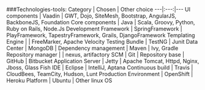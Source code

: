 ###Technologies-tools:
Category | Chosen | Other choice
---|:---:|---
UI components | Vaadin | GWT, Dojo, SiteMesh, Bootstrap, AngularJS, BackboneJS, Foundation
Core components | Java | Scala, Groovy, Python, Ruby on Rails, Node.Js
Development Framework | SpringFramework | PlayFramework, TapestryFramework, Grails, DjangoFramework
Templating Engine | | FreeMarker, Apache Velocity
Testing Bundle | TestNG | Junit 
Data Center | MongoDB | 
Dependency management | Maven | Ivy, Gradle
Repository manager | | nexus, artifactory
SCM | Git |
Repository base | GitHub | Bitbucket 
Application Server | Jetty | Apache Tomcat, Httpd, Nginx, Jboss, Glass Fish
IDE | Eclipse | IntelliJ, Aptana
Continuous build | Travis | CloudBees, TeamCity, Hudson, Lunt
Production Environment | OpenShift | Heroku
Platform | Ubuntu | Other linux OS
